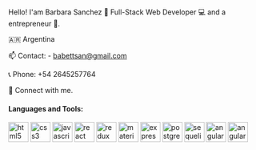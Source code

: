 
Hello! I'am Barbara Sanchez 👋
Full-Stack Web Developer 💻 and a entrepreneur 🚀.

🇦🇷 Argentina

📫 Contact: - babettsan@gmail.com

📞 Phone: +54 2645257764

🤝   Connect with me.


<h4>Languages and Tools:</h4>
<p >
  <img src="https://api.iconify.design/vscode-icons:file-type-html.svg" alt="html5" height="40" width="40"/>
  <img src="https://api.iconify.design/vscode-icons:file-type-css.svg" alt="css3" height="40" width="40"/>
  <img src="https://api.iconify.design/logos:javascript.svg" alt="javascript" height="40" width="40"/>
  <img src="https://api.iconify.design/logos:react.svg" alt="react" height="40" width="40"/>
  <img src="https://api.iconify.design/logos:redux.svg" alt="redux" height="40" width="40"/>  
  <img src="https://api.iconify.design/logos:material-ui.svg" alt="material-ui" height="40" width="40"/>  
  <img src="https://api.iconify.design/simple-icons:express.svg" alt="express" height="40" width="40"/>  
  <img src="https://api.iconify.design/logos:postgresql.svg" alt="postgreSQL" height="40" width="40"/> 
  <img src="https://api.iconify.design/logos:sequelize.svg" alt="sequelize" height="40" width="40"/>
  <img src="https://api.iconify.design/logos:angular-icon.svg" alt="angular" height="40" width="40"/>
  <img src="https://api.iconify.design/logos:firebase.svg" alt="angular" height="40" width="40"/> 
 
<p>


 
